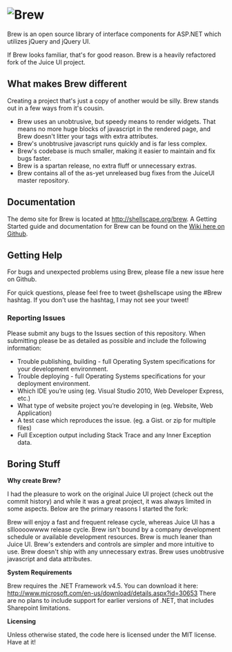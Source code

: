 ![Brew](http://shellscape.org/brew/nuget.png)
====

Brew is an open source library of interface components for ASP.NET which utilizes jQuery and jQuery UI.

If Brew looks familiar, that's for good reason. Brew is a heavily refactored fork of the Juice UI project.

## What makes Brew different

Creating a project that's just a copy of another would be silly. Brew stands out in a few ways from it's cousin.

* Brew uses an unobtrusive, but speedy means to render widgets. That means no more huge blocks of javascript in the rendered page, and Brew doesn't litter your tags with extra attributes.
* Brew's unobtrusive javascript runs quickly and is far less complex.
* Brew's codebase is much smaller, making it easier to maintain and fix bugs faster.
* Brew is a spartan release, no extra fluff or unnecessary extras.
* Brew contains all of the as-yet unreleased bug fixes from the JuiceUI master repository.

## Documentation

The demo site for Brew is located at http://shellscape.org/brew. 
A Getting Started guide and documentation for Brew can be found on the [Wiki here on Github](https://github.com/shellscape/brew/wiki). 

## Getting Help

For bugs and unexpected problems using Brew, please file a new issue here on Github.

For quick questions, please feel free to tweet @shellscape using the #Brew hashtag. If you don't use the hashtag, I may not see your tweet!

### Reporting Issues

Please submit any bugs to the Issues section of this repository. 
When submitting please be as detailed as possible and include the following information:

* Trouble publishing, building - full Operating System specifications for your development environment.
* Trouble deploying - full Operating Systems specifications for your deployment environment.
* Which IDE you’re using (eg. Visual Studio 2010, Web Developer Express, etc.)
* What type of website project you’re developing in (eg. Website, Web Application)
* A test case which reproduces the issue. (eg. a Gist. or zip for multiple files)
* Full Exception output including Stack Trace and any Inner Exception data.
 
## Boring Stuff

**Why create Brew?**

I had the pleasure to work on the original Juice UI project (check out the commit history) and while it was a great project, it was always limited in some aspects. Below are the primary reasons I started the fork:

Brew will enjoy a fast and frequent release cycle, whereas Juice UI has a sllloooowwww release cycle. 
Brew isn't bound by a company development schedule or available development resources.
Brew is much leaner than Juice UI.
Brew's extenders and controls are simpler and more intuitive to use. 
Brew doesn't ship with any unnecessary extras.
Brew uses unobtrusive javascript and data attributes. 

**System Requirements**

Brew requires the .NET Framework v4.5. You can download it here: http://www.microsoft.com/en-us/download/details.aspx?id=30653
There are no plans to include support for earlier versions of .NET, that includes Sharepoint limitations.

**Licensing**

Unless otherwise stated, the code here is licensed under the MIT license. Have at it!
